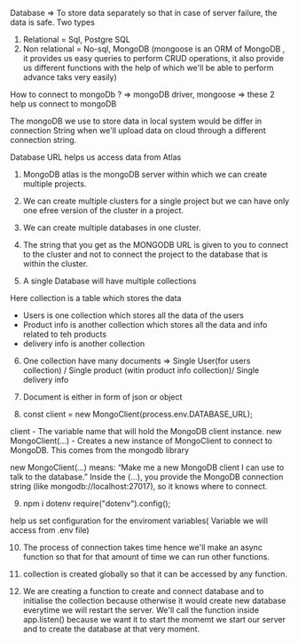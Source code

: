 Database => To store data separately so that in case of server failure, the data is safe.
Two types
1. Relational = Sql, Postgre SQL
2. Non relational = No-sql, MongoDB
(mongoose is an ORM of MongoDB , it provides us easy queries to perform CRUD operations, it also provide us different functions with the help of which we'll be able to perform advance taks very easily)

How to connect to mongoDb ? => mongoDB driver, mongoose => these 2 help us connect to mongoDB

The mongoDB we use to store data in local system would be differ in connection String when we'll upload data on cloud through a different connection string.

Database URL helps us access data from Atlas

1. MongoDB atlas is the mongoDB server within which we can create multiple projects.
2. We can create multiple clusters for a single project but we can have only one efree version of the cluster in a project.
3. We can create multiple databases in one cluster.
4. The string that you get as the MONGODB URL is given to you to connect to the cluster and not to connect the project to the database that is within the cluster.

5. A single Database will have multiple collections 

Here collection is a table which stores the data 

  - Users is one collection which stores all the data of the users 
  - Product info is another collection which stores all the data and info related to teh products
  - delivery info is another collection

6. One collection have many documents => Single User(for users collection) / Single product (witin product info collection)/ Single delivery info

7. Document is either in form of json or object

8. const client = new MongoClient(process.env.DATABASE_URL);

client - The variable name that will hold the MongoDB client instance.
new MongoClient(...)	- Creates a new instance of MongoClient to connect to MongoDB. This comes from the mongodb library

new MongoClient(...) means: “Make me a new MongoDB client I can use to talk to the database.”
Inside the (...), you provide the MongoDB connection string (like mongodb://localhost:27017), so it knows where to connect.

9. npm i dotenv
require("dotenv").config();

help us set configuration for the enviroment variables( Variable we will access from .env file)

10. The process of connection takes time hence we'll make an async function so that for that amount of time we can run other functions.

11. collection is created globally so that it can be accessed by any function.

12. We are creating a function to create and connect database and to initialise the collection because otherwise it would create new database everytime we will restart the server.
  We'll call the function inside app.listen() because we want it to start the momemt we start our server and to create the database at that very moment.
